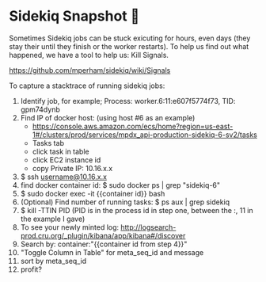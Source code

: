 Sidekiq Snapshot 📸
==================

Sometimes Sidekiq jobs can be stuck exicuting for hours, even days (they stay their until they finish 
or the worker restarts). To help us find out what happened, we have a tool to help us: Kill Signals.

https://github.com/mperham/sidekiq/wiki/Signals

To capture a stacktrace of running sidekiq jobs:

1. Identify job, for example; Process: worker.6:11:e607f5774f73, TID: gpm74dynb
2. Find IP of docker host: (using host #6 as an example)
    - https://console.aws.amazon.com/ecs/home?region=us-east-1#/clusters/prod/services/mpdx_api-production-sidekiq-6-sv2/tasks
    - Tasks tab
    - click task in table
    - click EC2 instance id
    - copy Private IP: 10.16.x.x
3. $ ssh username@10.16.x.x
4. find docker container id: $ sudo docker ps | grep "sidekiq-6"
5. $ sudo docker exec -it {{container id}} bash
6. (Optional) Find number of running tasks: $ ps aux | grep sidekiq
6. $ kill -TTIN PID (PID is in the process id in step one, between the :, 11 in the example I gave)
7. To see your newly minted log: http://logsearch-prod.cru.org/_plugin/kibana/app/kibana#/discover
8. Search by: container:"{{container id from step 4}}"
9. "Toggle Column in Table" for meta_seq_id and message
10. sort by meta_seq_id
11. profit?
